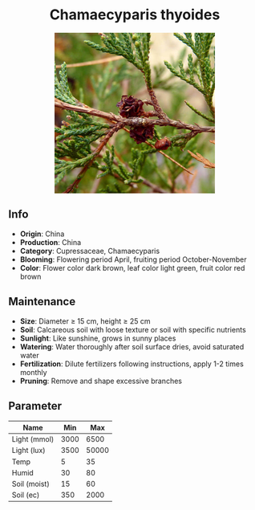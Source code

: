 <h1 align='center'>Chamaecyparis thyoides</h1>
<p align="center">
    <img 
        align='center'
        width='320'
        src="../images/chamaecyparis thyoides.png" 
        alt='Chamaecyparis thyoides' />
</p>

## Info

 - **Origin**: China
 - **Production**: China
 - **Category**: Cupressaceae, Chamaecyparis
 - **Blooming**: Flowering period April, fruiting period October-November
 - **Color**: Flower color dark brown, leaf color light green, fruit color red brown

## Maintenance

 - **Size**: Diameter ≥ 15 cm, height ≥ 25 cm
 - **Soil**: Calcareous soil with loose texture or soil with specific nutrients
 - **Sunlight**: Like sunshine, grows in sunny places
 - **Watering**: Water thoroughly after soil surface dries, avoid saturated water
 - **Fertilization**: Dilute fertilizers following instructions, apply 1-2 times monthly
 - **Pruning**: Remove and shape excessive branches

## Parameter

| Name         | Min  | Max   |
|--------------|------|-------|
| Light (mmol) | 3000 | 6500  |
| Light (lux)  | 3500 | 50000 |
| Temp         | 5    | 35    |
| Humid        | 30   | 80    |
| Soil (moist) | 15   | 60    |
| Soil (ec)    | 350  | 2000  |